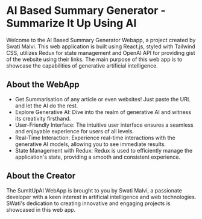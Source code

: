 # AI Based Summary Generator - Summarize It Up Using AI

Welcome to the AI Based Summary Generator Webapp, a project created by Swati Malvi. This web application is built using React.js, styled with Tailwind CSS, utilizes Redux for state management and OpenAI API for providing gist of the website using their links. The main purpose of this web app is to showcase the capabilities of generative artificial intelligence.

## About the WebApp

- Get Summarisation of any article or even websites! Just paste the URL and let the AI do the rest.
- Explore Generative AI: Dive into the realm of generative AI and witness its creativity firsthand.
- User-Friendly Interface: The intuitive user interface ensures a seamless and enjoyable experience for users of all levels.
- Real-Time Interaction: Experience real-time interactions with the generative AI models, allowing you to see immediate results.
- State Management with Redux: Redux is used to efficiently manage the application's state, providing a smooth and consistent experience.

## About the Creator

The SumItUpAI WebApp is brought to you by Swati Malvi, a passionate developer with a keen interest in artificial intelligence and web technologies. SWati's dedication to creating innovative and engaging projects is showcased in this web app.
